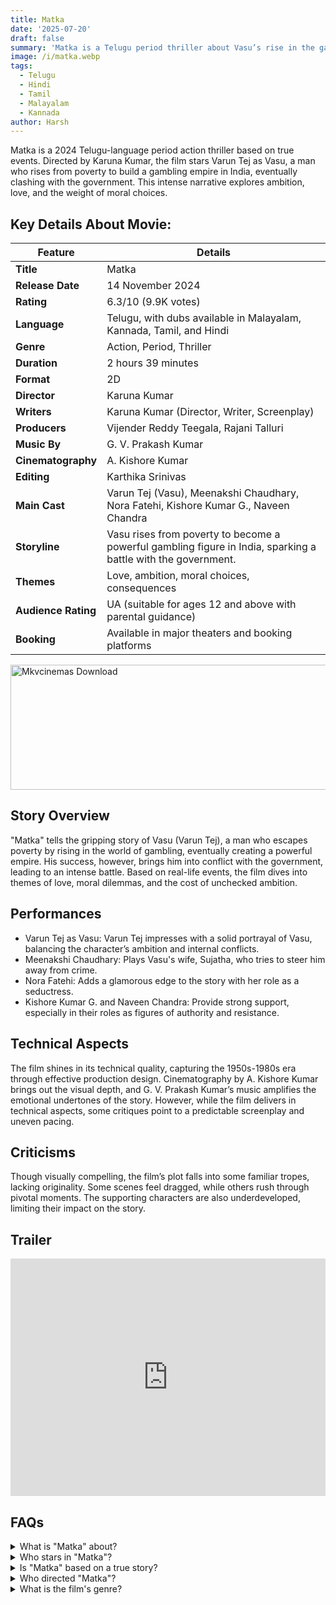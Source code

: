 ```yaml
---
title: Matka
date: '2025-07-20'
draft: false
summary: 'Matka is a Telugu period thriller about Vasu’s rise in the gambling world, facing love, ambition, and moral dilemmas. Directed by Karuna Kumar.'
image: /i/matka.webp
tags:
  - Telugu
  - Hindi
  - Tamil
  - Malayalam
  - Kannada
author: Harsh
---
```


Matka is a 2024 Telugu-language period action thriller based on true events. Directed by Karuna Kumar, the film stars Varun Tej as Vasu, a man who rises from poverty to build a gambling empire in India, eventually clashing with the government. This intense narrative explores ambition, love, and the weight of moral choices.

## Key Details About Movie:

| **Feature**         | **Details**                                                                                                   |
| ------------------- | ------------------------------------------------------------------------------------------------------------- |
| **Title**           | Matka                                                                                                         |
| **Release Date**    | 14 November 2024                                                                                              |
| **Rating**          | 6.3/10 (9.9K votes)                                                                                           |
| **Language**        | Telugu, with dubs available in Malayalam, Kannada, Tamil, and Hindi                                           |
| **Genre**           | Action, Period, Thriller                                                                                      |
| **Duration**        | 2 hours 39 minutes                                                                                            |
| **Format**          | 2D                                                                                                            |
| **Director**        | Karuna Kumar                                                                                                  |
| **Writers**         | Karuna Kumar (Director, Writer, Screenplay)                                                                   |
| **Producers**       | Vijender Reddy Teegala, Rajani Talluri                                                                        |
| **Music By**        | G. V. Prakash Kumar                                                                                           |
| **Cinematography**  | A. Kishore Kumar                                                                                              |
| **Editing**         | Karthika Srinivas                                                                                             |
| **Main Cast**       | Varun Tej (Vasu), Meenakshi Chaudhary, Nora Fatehi, Kishore Kumar G., Naveen Chandra                          |
| **Storyline**       | Vasu rises from poverty to become a powerful gambling figure in India, sparking a battle with the government. |
| **Themes**          | Love, ambition, moral choices, consequences                                                                   |
| **Audience Rating** | UA (suitable for ages 12 and above with parental guidance)                                                    |
| **Booking**         | Available in major theaters and booking platforms                                                             |

<a href="https://www.profitableratecpm.com/vbvpd9w3h?key=32fa8307e0db421fc9459d903b211dae">
  <img src="/mkvcinemas-btn.webp" alt="Mkvcinemas Download" width="600" height="200" loading="lazy">
</a>

## Story Overview

"Matka" tells the gripping story of Vasu (Varun Tej), a man who escapes poverty by rising in the world of gambling, eventually creating a powerful empire. His success, however, brings him into conflict with the government, leading to an intense battle. Based on real-life events, the film dives into themes of love, moral dilemmas, and the cost of unchecked ambition.

## Performances

- Varun Tej as Vasu: Varun Tej impresses with a solid portrayal of Vasu, balancing the character’s ambition and internal conflicts.
- Meenakshi Chaudhary: Plays Vasu's wife, Sujatha, who tries to steer him away from crime.
- Nora Fatehi: Adds a glamorous edge to the story with her role as a seductress.
- Kishore Kumar G. and Naveen Chandra: Provide strong support, especially in their roles as figures of authority and resistance.

## Technical Aspects

The film shines in its technical quality, capturing the 1950s-1980s era through effective production design. Cinematography by A. Kishore Kumar brings out the visual depth, and G. V. Prakash Kumar’s music amplifies the emotional undertones of the story. However, while the film delivers in technical aspects, some critiques point to a predictable screenplay and uneven pacing.

## Criticisms

Though visually compelling, the film’s plot falls into some familiar tropes, lacking originality. Some scenes feel dragged, while others rush through pivotal moments. The supporting characters are also underdeveloped, limiting their impact on the story.

## Trailer

<iframe width="100%" height="380" src="https://www.youtube.com/embed/RKZJtoFoaQg?si=FKtnAhHnfUo" title={title} frameborder="0" allow="accelerometer; autoplay; clipboard-write; encrypted-media; gyroscope; picture-in-picture; web-share" referrerpolicy="strict-origin-when-cross-origin" allowfullscreen loading="lazy"></iframe>

## FAQs

<details>
  <summary>What is "Matka" about?</summary>
  <p>"Matka" follows Vasu, a man who builds a gambling empire and ultimately clashes with the government.</p>
</details>

<details>
  <summary>Who stars in "Matka"?</summary>
  <p>Varun Tej plays the lead role, with support from Meenakshi Chaudhary, Nora Fatehi, and others.</p>
</details>

<details>
  <summary>Is "Matka" based on a true story?</summary>
  <p>Yes, the film is inspired by real events surrounding the world of Matka gambling.</p>
</details>

<details>
  <summary>Who directed "Matka"?</summary>
  <p>Karuna Kumar directed and wrote the screenplay for "Matka."</p>
</details>

<details>
  <summary>What is the film's genre?</summary>
  <p>"Matka" is an action-packed period thriller with elements of drama.</p>
</details>
